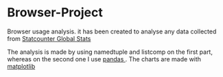 # Browser-Project
Browser usage analysis. it has been created to analyse any data collected from <a href="http://gs.statcounter.com/"> Statcounter Global Stats </a>

The analysis is made by using namedtuple and listcomp on the first part, whereas on the second one I use <a href="https://github.com/pandas-dev/pandas">pandas </a>.
The charts are made with <a href="https://github.com/matplotlib/matplotlib">matplotlib</a>
